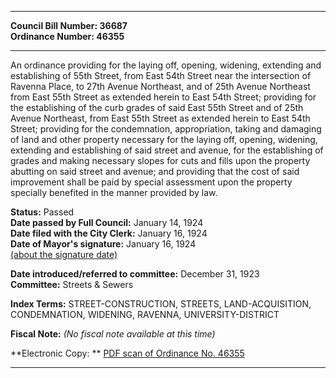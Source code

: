 * * * * *  
  
**Council Bill Number: [](#h0)[](#h2)36687**   
**Ordinance Number: 46355**  
  
* * * * *  
  
An ordinance providing for the laying off, opening, widening, extending and establishing of 55th Street, from East 54th Street near the intersection of Ravenna Place, to 27th Avenue Northeast, and of 25th Avenue Northeast from East 55th Street as extended herein to East 54th Street; providing for the establishing of the curb grades of said East 55th Street and of 25th Avenue Northeast, from East 55th Street as extended herein to East 54th Street; providing for the condemnation, appropriation, taking and damaging of land and other property necessary for the laying off, opening, widening, extending and establishing of said street and avenue, for the establishing of grades and making necessary slopes for cuts and fills upon the property abutting on said street and avenue; and providing that the cost of said improvement shall be paid by special assessment upon the property specially benefited in the manner provided by law.  
  
**Status:** Passed   
**Date passed by Full Council:** January 14, 1924   
**Date filed with the City Clerk:** January 16, 1924   
**Date of Mayor's signature:** January 16, 1924   
[(about the signature date)](/~public/approvaldate.htm)   
  
  
**Date introduced/referred to committee:** December 31, 1923   
**Committee:** Streets & Sewers   
  
**Index Terms:** STREET-CONSTRUCTION, STREETS, LAND-ACQUISITION, CONDEMNATION, WIDENING, RAVENNA, UNIVERSITY-DISTRICT  
  
**Fiscal Note:** *(No fiscal note available at this time)*  
  
**Electronic Copy: ** [PDF scan of Ordinance No. 46355](/~archives/Ordinances/Ord_46355.pdf)  
  
* * * * *  
